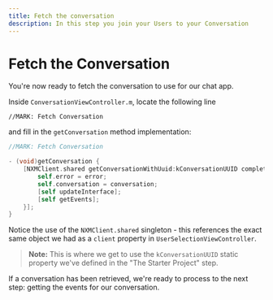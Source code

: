 ```yaml
---
title: Fetch the conversation
description: In this step you join your Users to your Conversation
---
```


# Fetch the Conversation

You're now ready to fetch the conversation to use for our chat app.

Inside `ConversationViewController.m`, locate the following line

`//MARK: Fetch Conversation`

and fill in the `getConversation` method implementation:

```objective-c
//MARK: Fetch Conversation

- (void)getConversation {
    [NXMClient.shared getConversationWithUuid:kConversationUUID completionHandler:^(NSError * _Nullable error, NXMConversation * _Nullable conversation) {
        self.error = error;
        self.conversation = conversation;
        [self updateInterface];
        [self getEvents];
    }];
}
```

Notice the use of the `NXMClient.shared` singleton - this references the exact same object we had as a `client` property in `UserSelectionViewController`.

> **Note:** This is where we get to use the `kConversationUUID` static property we've defined in the "The Starter Project" step.

If a conversation has been retrieved, we're ready to process to the next step: getting the events for our conversation.

